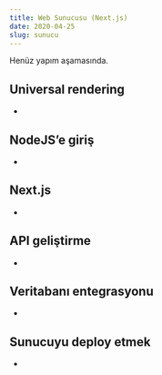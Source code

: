 ```yaml
---
title: Web Sunucusu (Next.js)
date: 2020-04-25
slug: sunucu
---
```


Henüz yapım aşamasında.

## Universal rendering

-

## NodeJS’e giriş

-

## Next.js

-

## API geliştirme

-

## Veritabanı entegrasyonu

-

## Sunucuyu deploy etmek

-
